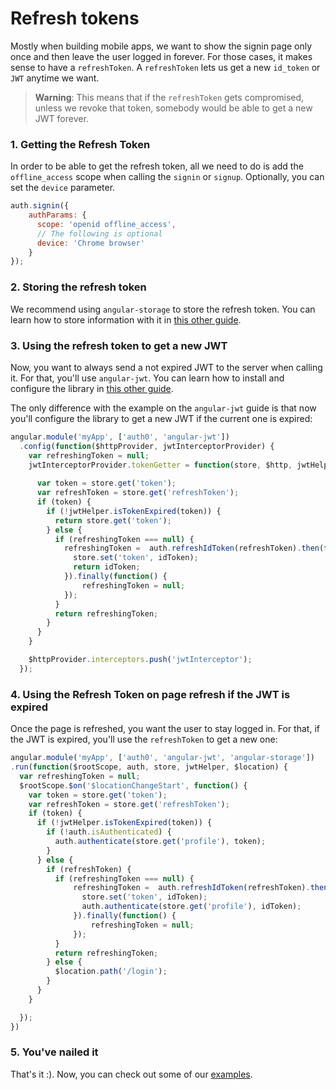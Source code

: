 # Refresh tokens

Mostly when building mobile apps, we want to show the signin page only once and then leave the user logged in forever. For those cases, it makes sense to have a `refreshToken`. A `refreshToken` lets us get a new `id_token` or `JWT` anytime we want. 

> **Warning**: This means that if the `refreshToken` gets compromised, unless we revoke that token, somebody would be able to get a new JWT forever.

### 1. Getting the Refresh Token

In order to be able to get the refresh token, all we need to do is add the `offline_access` scope when calling the `signin` or `signup`. Optionally, you can set the `device` parameter.

````js
auth.signin({
    authParams: {
      scope: 'openid offline_access',
      // The following is optional
      device: 'Chrome browser'
    }
});
````

### 2. Storing the refresh token

We recommend using `angular-storage` to store the refresh token. You can learn how to store information with it in [this other guide](storing-information.md).

### 3. Using the refresh token to get a new JWT

Now, you want to always send a not expired JWT to the server when calling it. For that, you'll use `angular-jwt`. You can learn how to install and configure the library in [this other guide](calling-an-api.md).

The only difference with the example on the `angular-jwt` guide is that now you'll configure the library to get a new JWT if the current one is expired:

````js
angular.module('myApp', ['auth0', 'angular-jwt'])
  .config(function($httpProvider, jwtInterceptorProvider) {
    var refreshingToken = null;
    jwtInterceptorProvider.tokenGetter = function(store, $http, jwtHelper) {
      
      var token = store.get('token');
      var refreshToken = store.get('refreshToken');
      if (token) {
        if (!jwtHelper.isTokenExpired(token)) {
          return store.get('token');
        } else {
          if (refreshingToken === null) {
            refreshingToken =  auth.refreshIdToken(refreshToken).then(function(idToken) {
              store.set('token', idToken);
              return idToken;
            }).finally(function() {
                refreshingToken = null;
            });
          }
          return refreshingToken;
        }
      }
    }

    $httpProvider.interceptors.push('jwtInterceptor');
  });
````

### 4. Using the Refresh Token on page refresh if the JWT is expired

Once the page is refreshed, you want the user to stay logged in. For that, if the JWT is expired, you'll use the `refreshToken` to get a new one:

````js
angular.module('myApp', ['auth0', 'angular-jwt', 'angular-storage'])
.run(function($rootScope, auth, store, jwtHelper, $location) {
  var refreshingToken = null;
  $rootScope.$on('$locationChangeStart', function() {
    var token = store.get('token');
    var refreshToken = store.get('refreshToken');
    if (token) {
      if (!jwtHelper.isTokenExpired(token)) {
        if (!auth.isAuthenticated) {
          auth.authenticate(store.get('profile'), token);
        }
      } else {
        if (refreshToken) {
          if (refreshingToken === null) {
              refreshingToken =  auth.refreshIdToken(refreshToken).then(function(idToken) {
                store.set('token', idToken);
                auth.authenticate(store.get('profile'), idToken);
              }).finally(function() {
                  refreshingToken = null;
              });
          }
          return refreshingToken;
        } else {
          $location.path('/login');
        }
      }
    }

  });
})
````

### 5. You've nailed it

That's it :). Now, you can check out some of our [examples](https://github.com/auth0/auth0-angular/tree/master/examples). 



